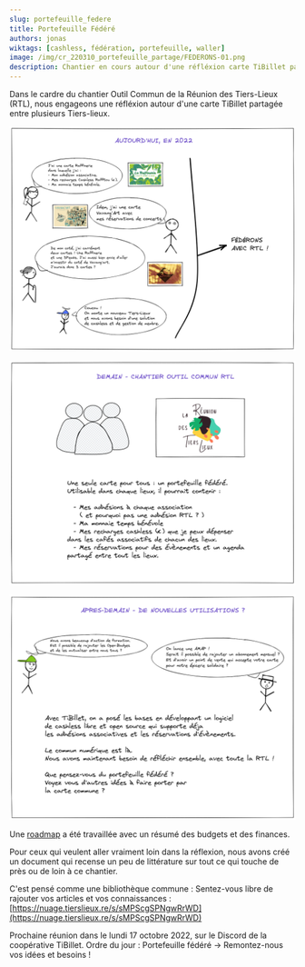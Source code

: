 ```yaml
---
slug: portefeuille_federe
title: Portefeuille Fédéré
authors: jonas
wiktags: [cashless, fédération, portefeuille, waller]
image: /img/cr_220310_portefeuille_partage/FEDERONS-01.png
description: Chantier en cours autour d'une réfléxion carte TiBillet partagée entre plusieurs lieux.
---
```


Dans le cardre du chantier Outil Commun de la Réunion des Tiers-Lieux (RTL), nous engageons une réfléxion autour d'une
carte TiBillet partagée entre plusieurs Tiers-lieux.

![/img/cr_220310_portefeuille_partage/FEDERONS-01.png](/img/cr_220310_portefeuille_partage/FEDERONS-01.png)

![/img/cr_220310_portefeuille_partage/FEDERONS-02.png](/img/cr_220310_portefeuille_partage/FEDERONS-02.png)

![/img/cr_220310_portefeuille_partage/FEDERONS-03.png](/img/cr_220310_portefeuille_partage/FEDERONS-03.png)

Une [roadmap](https://nuage.tierslieux.re/s/8JwiGeWJ9bdKzkr) a été travaillée avec un résumé des budgets et des
finances.

Pour ceux qui veulent aller vraiment loin dans la réflexion, nous avons créé un document qui recense un peu de
littérature sur tout ce qui touche de près ou de loin à ce chantier.

C'est pensé comme une bibliothèque commune : Sentez-vous libre de rajouter vos articles et vos connaissances :
[https://nuage.tierslieux.re/s/sMPScgSPNgwRrWD](https://nuage.tierslieux.re/s/sMPScgSPNgwRrWD)

Prochaine réunion dans le lundi 17 octobre 2022, sur le Discord de la coopérative TiBillet.
Ordre du jour : Portefeuille fédéré -> Remontez-nous vos idées et besoins !


